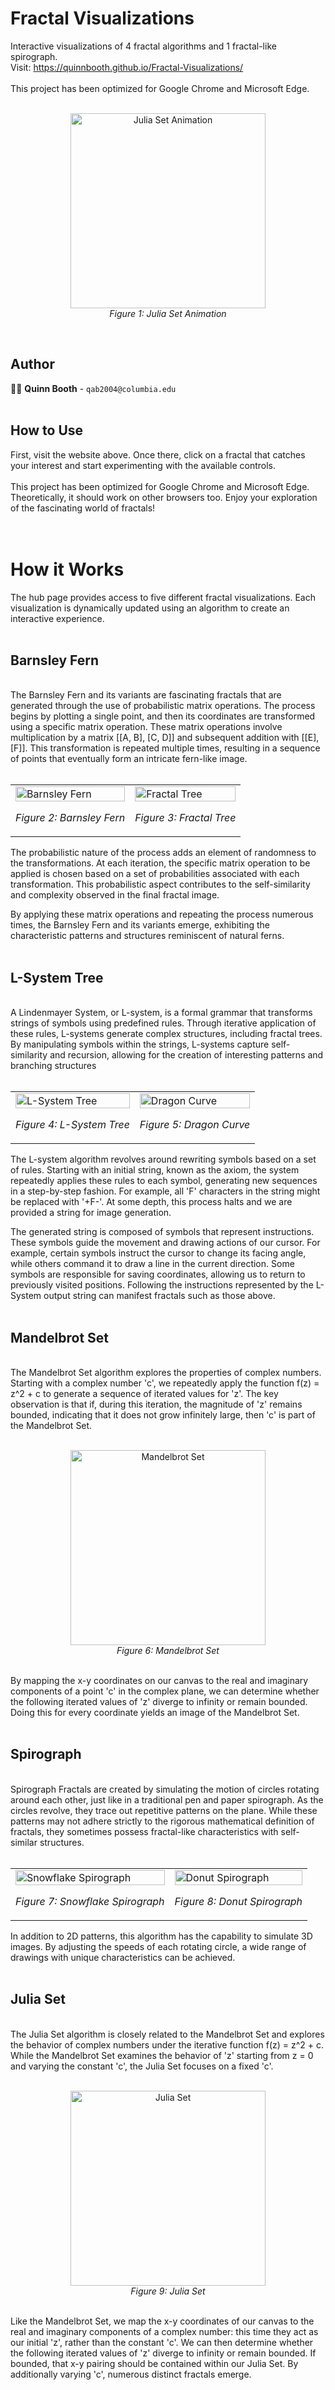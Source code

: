 # Fractal Visualizations
Interactive visualizations of 4 fractal algorithms and 1 fractal-like spirograph.<br>
Visit: https://quinnbooth.github.io/Fractal-Visualizations/
<br><br>
This project has been optimized for Google Chrome and Microsoft Edge.
<br><br>

<p align="center">
  <img src="./images/fractal_animated.gif" alt="Julia Set Animation" width="312" height="312">
  <br>
  <em>Figure 1: Julia Set Animation</em>
</p>
<br>

## Author

👨‍💻 **Quinn Booth** - `qab2004@columbia.edu`
<br><br>

## How to Use

First, visit the website above. Once there, click on a fractal that catches your interest and start experimenting with the available controls.<br><br>This project has been optimized for Google Chrome and Microsoft Edge. Theoretically, it should work on other browsers too. Enjoy your exploration of the fascinating world of fractals!<br><br>
<br>
# How it Works

The hub page provides access to five different fractal visualizations. Each visualization is dynamically updated using an algorithm to create an interactive experience.<br><br>

## Barnsley Fern
<br>
The Barnsley Fern and its variants are fascinating fractals that are generated through the use of probabilistic matrix operations. The process begins by plotting a single point, and then its coordinates are transformed using a specific matrix operation. These matrix operations involve multiplication by a matrix [[A, B], [C, D]] and subsequent addition with [[E], [F]]. This transformation is repeated multiple times, resulting in a sequence of points that eventually form an intricate fern-like image.<br>

<br>
<table>
  <tr>
    <td>
      <img src="./images/fern.PNG" alt="Barnsley Fern" style="width: 100%; max-width: 300px; height: auto; object-fit: cover;">
      <p align="center"><em>Figure 2: Barnsley Fern</em></p>
    </td>
    <td>
      <img src="./images/f_tree.PNG" alt="Fractal Tree" style="width: 100%; max-width: 300px; height: auto; object-fit: cover;">
      <p align="center"><em>Figure 3: Fractal Tree</em></p>
    </td>
  </tr>
</table>

The probabilistic nature of the process adds an element of randomness to the transformations. At each iteration, the specific matrix operation to be applied is chosen based on a set of probabilities associated with each transformation. This probabilistic aspect contributes to the self-similarity and complexity observed in the final fractal image.<br>

By applying these matrix operations and repeating the process numerous times, the Barnsley Fern and its variants emerge, exhibiting the characteristic patterns and structures reminiscent of natural ferns.<br><br>

## L-System Tree
<br>
A Lindenmayer System, or L-system, is a formal grammar that transforms strings of symbols using predefined rules. Through iterative application of these rules, L-systems generate complex structures, including fractal trees. By manipulating symbols within the strings, L-systems capture self-similarity and recursion, allowing for the creation of interesting patterns and branching structures<br>

<br>
<table>
  <tr>
    <td>
      <img src="./images/tree.PNG" alt="L-System Tree" style="width: 100%; max-width: 300px; height: auto; object-fit: cover;">
      <p align="center"><em>Figure 4: L-System Tree</em></p>
    </td>
    <td>
      <img src="./images/dragon.PNG" alt="Dragon Curve" style="width: 100%; max-width: 300px; height: auto; object-fit: cover;">
      <p align="center"><em>Figure 5: Dragon Curve</em></p>
    </td>
  </tr>
</table>

The L-system algorithm revolves around rewriting symbols based on a set of rules. Starting with an initial string, known as the axiom, the system repeatedly applies these rules to each symbol, generating new sequences in a step-by-step fashion. For example, all 'F' characters in the string might be replaced with '+F-'. At some depth, this process halts and we are provided a string for image generation.<br>

The generated string is composed of symbols that represent instructions. These symbols guide the movement and drawing actions of our cursor. For example, certain symbols instruct the cursor to change its facing angle, while others command it to draw a line in the current direction. Some symbols are responsible for saving coordinates, allowing us to return to previously visited positions. Following the instructions represented by the L-System output string can manifest fractals such as those above.<br><br>

## Mandelbrot Set
<br>
The Mandelbrot Set algorithm explores the properties of complex numbers. Starting with a complex number 'c', we repeatedly apply the function f(z) = z^2 + c to generate a sequence of iterated values for 'z'. The key observation is that if, during this iteration, the magnitude of 'z' remains bounded, indicating that it does not grow infinitely large, then 'c' is part of the Mandelbrot Set.<br><br>

<p align="center">
  <img src="./images/mandelbrot.PNG" alt="Mandelbrot Set" width="312" height="312">
  <br>
  <em>Figure 6: Mandelbrot Set</em>
</p><br>
By mapping the x-y coordinates on our canvas to the real and imaginary components of a point 'c' in the complex plane, we can determine whether the following iterated values of 'z' diverge to infinity or remain bounded. Doing this for every coordinate yields an image of the Mandelbrot Set.<br><br>

## Spirograph
<br>
Spirograph Fractals are created by simulating the motion of circles rotating around each other, just like in a traditional pen and paper spirograph. As the circles revolve, they trace out repetitive patterns on the plane. While these patterns may not adhere strictly to the rigorous mathematical definition of fractals, they sometimes possess fractal-like characteristics with self-similar structures.<br><br>
<table>
  <tr>
    <td>
      <img src="./images/spirograph.PNG" alt="Snowflake Spirograph" style="width: 100%; max-width: 300px; height: auto; object-fit: cover;">
      <p align="center"><em>Figure 7: Snowflake Spirograph</em></p>
    </td>
    <td>
      <img src="./images/donut.PNG" alt="Donut Spirograph" style="width: 100%; max-width: 300px; height: auto; object-fit: cover;">
      <p align="center"><em>Figure 8: Donut Spirograph</em></p>
    </td>
  </tr>
</table>
In addition to 2D patterns, this algorithm has the capability to simulate 3D images. By adjusting the speeds of each rotating circle, a wide range of drawings with unique characteristics can be achieved.<br><br>

## Julia Set
<br>
The Julia Set algorithm is closely related to the Mandelbrot Set and explores the behavior of complex numbers under the iterative function f(z) = z^2 + c. While the Mandelbrot Set examines the behavior of 'z' starting from z = 0 and varying the constant 'c', the Julia Set focuses on a fixed 'c'.<br><br>

<p align="center">
  <img src="./images/julia.PNG" alt="Julia Set" width="312" height="312">
  <br>
  <em>Figure 9: Julia Set</em>
</p><br>
Like the Mandelbrot Set, we map the x-y coordinates of our canvas to the real and imaginary components of a complex number: this time they act as our initial 'z', rather than the constant 'c'. We can then determine whether the following iterated values of 'z' diverge to infinity or remain bounded. If bounded, that x-y pairing should be contained within our Julia Set. By additionally varying 'c', numerous distinct fractals emerge.
